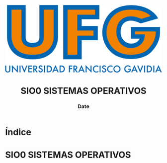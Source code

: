 <!-- title: SIO0 SISTEMAS OPERATIVOS -->

<link rel="stylesheet" href="../../static/style.css">

<script defer src="../../static/script.js"></script>

<header>

<img src="../../static/logo.png">

# SIO0 SISTEMAS OPERATIVOS <!-- omit in toc -->

### Date <!-- omit in toc -->

</header>

<toc>

# Índice <!-- omit in toc -->

</toc>

# SIO0 SISTEMAS OPERATIVOS

